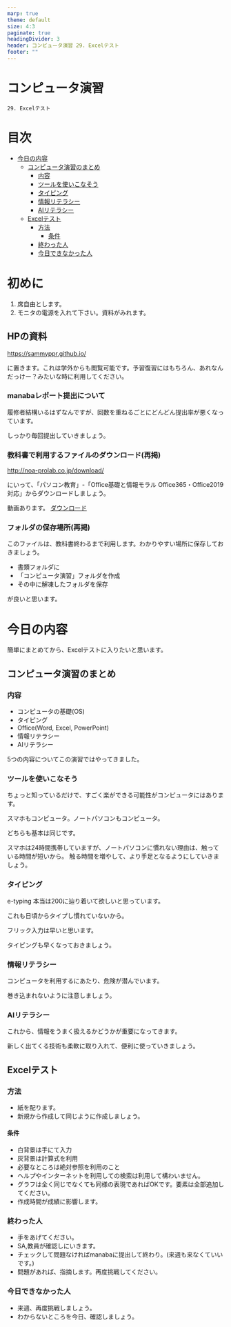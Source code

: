 ```yaml
---
marp: true
theme: default
size: 4:3
paginate: true
headingDivider: 3
header: コンピュータ演習 29. Excelテスト
footer: ""
---
```


<!--
YouTube 
2020
https://www.youtube.com/playlist?list=PL_g66qvNMUfSeBQvg6IsVBnvMzEvG3hPu
2021
https://www.youtube.com/playlist?list=PL_g66qvNMUfTi41G75an3JwffeJMeVcV3
-->

# コンピュータ演習 <!-- omit in toc --> 

    29. Excelテスト

# 目次<!-- omit in toc -->
- [今日の内容](#今日の内容)
  - [コンピュータ演習のまとめ](#コンピュータ演習のまとめ)
    - [内容](#内容)
    - [ツールを使いこなそう](#ツールを使いこなそう)
    - [タイピング](#タイピング)
    - [情報リテラシー](#情報リテラシー)
    - [AIリテラシー](#aiリテラシー)
  - [Excelテスト](#excelテスト)
    - [方法](#方法)
      - [条件](#条件)
    - [終わった人](#終わった人)
    - [今日できなかった人](#今日できなかった人)

# 初めに<!-- omit in toc -->

1. 席自由とします。
2. モニタの電源を入れて下さい。資料がみれます。

## HPの資料<!-- omit in toc -->

https://sammyppr.github.io/

に置きます。これは学外からも閲覧可能です。予習復習にはもちろん、あれなんだっけー？みたいな時に利用してください。

### manabaレポート提出について<!-- omit in toc -->
履修者結構いるはずなんですが、回数を重ねるごとにどんどん提出率が悪くなっています。

しっかり毎回提出していきましょう。

### 教科書で利用するファイルのダウンロード(再掲)<!-- omit in toc -->
http://noa-prolab.co.jp/download/

にいって、「パソコン教育」-「Office基礎と情報モラル Office365・Office2019対応」からダウンロードしましょう。

動画あります。
[ダウンロード](https://www.youtube.com/watch?v=4OK8d9HC_ww)

### フォルダの保存場所(再掲)<!-- omit in toc -->
このファイルは、教科書終わるまで利用します。わかりやすい場所に保存しておきましょう。

- 書類フォルダに
- 「コンピュータ演習」フォルダを作成
- その中に解凍したフォルダを保存

が良いと思います。


# 今日の内容
簡単にまとめてから、Excelテストに入りたいと思います。

## コンピュータ演習のまとめ
### 内容
- コンピュータの基礎(OS)
- タイピング
- Office(Word, Excel, PowerPoint)
- 情報リテラシー
- AIリテラシー

5つの内容についてこの演習ではやってきました。

### ツールを使いこなそう
ちょっと知っているだけで、すごく楽ができる可能性がコンピュータにはあります。

スマホもコンピュータ。ノートパソコンもコンピュータ。

どちらも基本は同じです。

スマホは24時間携帯していますが、ノートパソコンに慣れない理由は、触っている時間が短いから。
触る時間を増やして、より手足となるようにしていきましょう。

### タイピング
e-typing 本当は200に辿り着いて欲しいと思っています。

これも日頃からタイプし慣れていないから。

フリック入力は早いと思います。

タイピングも早くなっておきましょう。

### 情報リテラシー
コンピュータを利用するにあたり、危険が潜んでいます。

巻き込まれないように注意しましょう。

### AIリテラシー
これから、情報をうまく扱えるかどうかが重要になってきます。

新しく出てくる技術も柔軟に取り入れて、便利に使っていきましょう。

## Excelテスト
### 方法
- 紙を配ります。
- 新規から作成して同じように作成しましょう。

#### 条件
- 白背景は手にて入力
- 灰背景は計算式を利用
- 必要なところは絶対参照を利用のこと
- ヘルプやインターネットを利用しての検索は利用して構わいません。
- グラフは全く同じでなくても同様の表現であればOKです。要素は全部追加してください。
- 作成時間が成績に影響します。

### 終わった人
- 手をあげてください。
- SA,教員が確認しにいきます。
- チェックして問題なければmanabaに提出して終わり。(来週も来なくていいです。)
- 問題があれば、指摘します。再度挑戦してください。

### 今日できなかった人
- 来週、再度挑戦しましょう。
- わからないところを今日、確認しましょう。

